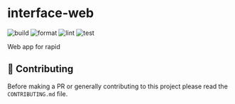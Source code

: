 # interface-web

![build](https://github.com/rapidotapp/interface-web/workflows/build/badge.svg)
![format](https://github.com/rapidotapp/interface-web/workflows/format/badge.svg)
![lint](https://github.com/rapidotapp/interface-web/workflows/lint/badge.svg)
![test](https://github.com/rapidotapp/interface-web/workflows/test/badge.svg)

Web app for rapid

## 👥 Contributing

Before making a PR or generally contributing to this project please read the `CONTRIBUTING.md` file.
